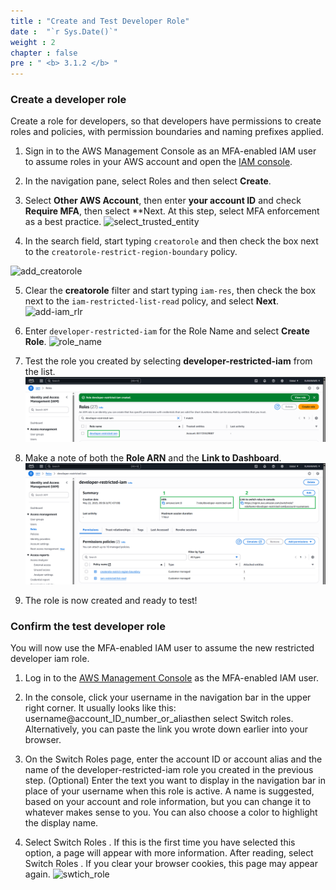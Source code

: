 ```yaml
---
title : "Create and Test Developer Role"
date :  "`r Sys.Date()`" 
weight : 2
chapter : false
pre : " <b> 3.1.2 </b> "
---
```

### Create a developer role
Create a role for developers, so that developers have permissions to create roles and policies, with permission boundaries and naming prefixes applied.

1. Sign in to the AWS Management Console as an MFA-enabled IAM user to assume roles in your AWS account and open the [IAM console](https://console.aws.amazon.com/iam/).

2. In the navigation pane, select Roles and then select **Create**.

3. Select **Other AWS Account**, then enter **your account ID** and check **Require MFA**, then select **Next. At this step, select MFA enforcement as a best practice.
![select_trusted_entity](/images/3.connect/3.1/4_select_trusted_entity.png)

4. In the search field, start typing ```creatorole``` and then check the box next to the ``creatorole-restrict-region-boundary`` policy.

![add_creatorole](/images/3.connect/3.1/5_add_creatorole.png)

5. Clear the **creatorole** filter and start typing ```iam-res```, then check the box next to the ``iam-restricted-list-read`` policy, and select **Next**.
![add-iam_rlr](/images/3.connect/3.1/6_add-iam_rlr.png)

6. Enter ```developer-restricted-iam``` for the Role Name and select **Create Role**.
![role_name](/images/3.connect/3.1/7_role_name.png)

7. Test the role you created by selecting **developer-restricted-iam** from the list.
![choose_new_role](../../../../static/images/3.connect/3.1/8_choose_new_role.png)

8. Make a note of both the **Role ARN** and the **Link to Dashboard**.
![copy_arn](/static/images/3.connect/3.1/9_copy_arn.png)

9. The role is now created and ready to test!

### Confirm the test developer role
You will now use the MFA-enabled IAM user to assume the new restricted developer iam role.

1. Log in to the [AWS Management Console](https://console.aws.amazon.com ) as the MFA-enabled IAM user.

2. In the console, click your username in the navigation bar in the upper right corner. It usually looks like this: username@account_ID_number_or_aliasthen select Switch roles. Alternatively, you can paste the link you wrote down earlier into your browser.

3. On the Switch Roles page, enter the account ID or account alias and the name of the developer-restricted-iam role you created in the previous step. (Optional) Enter the text you want to display in the navigation bar in place of your username when this role is active. A name is suggested, based on your account and role information, but you can change it to whatever makes sense to you. You can also choose a color to highlight the display name.

4. Select Switch Roles . If this is the first time you have selected this option, a page will appear with more information. After reading, select Switch Roles . If you clear your browser cookies, this page may appear again.
![swtich_role](/images/3.connect/3.1/10_swtich_role.png)